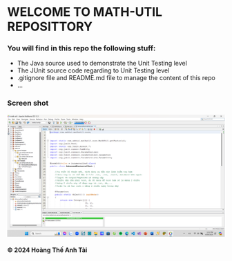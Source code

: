 # WELCOME TO MATH-UTIL REPOSITTORY


### You will find in this repo the following stuff:
* The Java source used to demonstrate the Unit Testing level
* The JUnit source code regarding to Unit Testing level
* .gitignore file and README.md file to manage the content of this repo
* ...

### Screen shot
![JUnit with TDD](https://github.com/Tafi-Solitude-uit/math-util/blob/main/images/math-util-intro.png)

#### © 2024 Hoàng Thế Anh Tài
